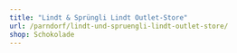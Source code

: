 ```yaml
---
title: "Lindt & Sprüngli Lindt Outlet-Store"
url: /parndorf/lindt-und-spruengli-lindt-outlet-store/
shop: Schokolade
---
```

